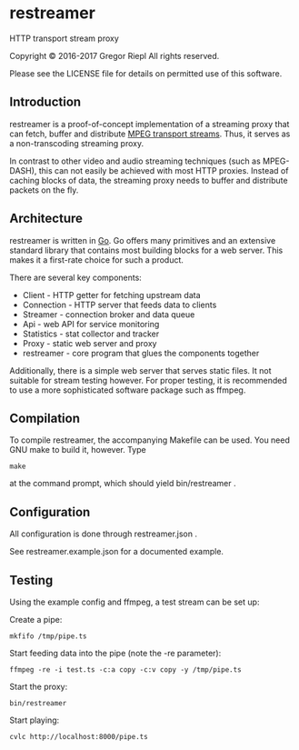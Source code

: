 restreamer
==========

HTTP transport stream proxy

Copyright © 2016-2017 Gregor Riepl
All rights reserved.

Please see the LICENSE file for details on permitted use of this software.


Introduction
------------

restreamer is a proof-of-concept implementation of a streaming proxy
that can fetch, buffer and distribute [MPEG transport streams](https://en.wikipedia.org/wiki/MPEG-TS).
Thus, it serves as a non-transcoding streaming proxy.

In contrast to other video and audio streaming techniques (such as MPEG-DASH),
this can not easily be achieved with most HTTP proxies.
Instead of caching blocks of data, the streaming proxy needs to buffer and
distribute packets on the fly.


Architecture
------------

restreamer is written in [Go](https://golang.org/).
Go offers many primitives and an extensive standard library that contains
most building blocks for a web server. This makes it a first-rate
choice for such a product.

There are several key components:
* Client - HTTP getter for fetching upstream data
* Connection - HTTP server that feeds data to clients
* Streamer - connection broker and data queue
* Api - web API for service monitoring
* Statistics - stat collector and tracker
* Proxy - static web server and proxy
* restreamer - core program that glues the components together

Additionally, there is a simple web server that serves static files.
It not suitable for stream testing however.
For proper testing, it is recommended to use a more sophisticated
software package such as ffmpeg.


Compilation
-----------

To compile restreamer, the accompanying Makefile can be used.
You need GNU make to build it, however.
Type
```
make
```
at the command prompt, which should yield bin/restreamer .


Configuration
-------------

All configuration is done through restreamer.json .

See restreamer.example.json for a documented example.


Testing
-------

Using the example config and ffmpeg, a test stream can be set up:

Create a pipe:
```
mkfifo /tmp/pipe.ts
```
Start feeding data into the pipe (note the -re parameter):
```
ffmpeg -re -i test.ts -c:a copy -c:v copy -y /tmp/pipe.ts
```
Start the proxy:
```
bin/restreamer
```
Start playing:
```
cvlc http://localhost:8000/pipe.ts
```
